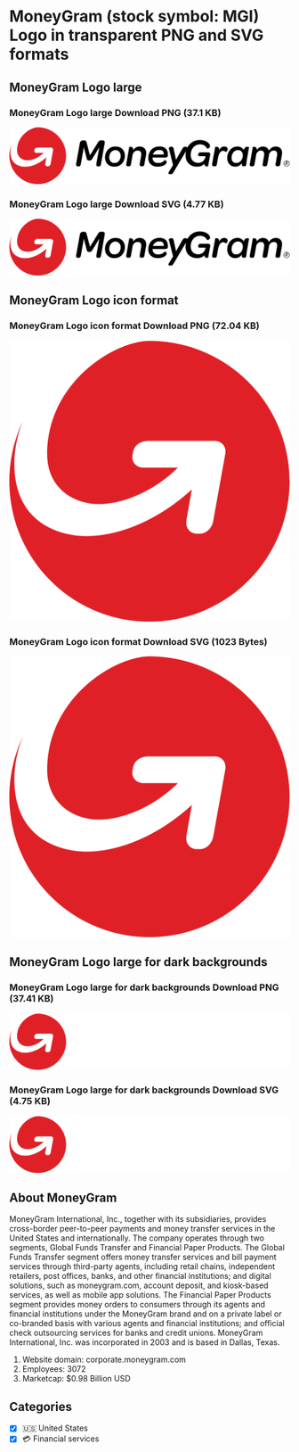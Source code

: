 # MoneyGram (stock symbol: MGI) Logo in transparent PNG and SVG formats

## MoneyGram Logo large

### MoneyGram Logo large Download PNG (37.1 KB)

![MoneyGram Logo large Download PNG (37.1 KB)](/img/orig/MGI_BIG-9daf6c1d.png)

### MoneyGram Logo large Download SVG (4.77 KB)

![MoneyGram Logo large Download SVG (4.77 KB)](/img/orig/MGI_BIG-7156b7d2.svg)

## MoneyGram Logo icon format

### MoneyGram Logo icon format Download PNG (72.04 KB)

![MoneyGram Logo icon format Download PNG (72.04 KB)](/img/orig/MGI-3d0d9513.png)

### MoneyGram Logo icon format Download SVG (1023 Bytes)

![MoneyGram Logo icon format Download SVG (1023 Bytes)](/img/orig/MGI-70b07976.svg)

## MoneyGram Logo large for dark backgrounds

### MoneyGram Logo large for dark backgrounds Download PNG (37.41 KB)

![MoneyGram Logo large for dark backgrounds Download PNG (37.41 KB)](/img/orig/MGI_BIG.D-ceafd18e.png)

### MoneyGram Logo large for dark backgrounds Download SVG (4.75 KB)

![MoneyGram Logo large for dark backgrounds Download SVG (4.75 KB)](/img/orig/MGI_BIG.D-fdfefad1.svg)

## About MoneyGram

MoneyGram International, Inc., together with its subsidiaries, provides cross-border peer-to-peer payments and money transfer services in the United States and internationally. The company operates through two segments, Global Funds Transfer and Financial Paper Products. The Global Funds Transfer segment offers money transfer services and bill payment services through third-party agents, including retail chains, independent retailers, post offices, banks, and other financial institutions; and digital solutions, such as moneygram.com, account deposit, and kiosk-based services, as well as mobile app solutions. The Financial Paper Products segment provides money orders to consumers through its agents and financial institutions under the MoneyGram brand and on a private label or co-branded basis with various agents and financial institutions; and official check outsourcing services for banks and credit unions. MoneyGram International, Inc. was incorporated in 2003 and is based in Dallas, Texas.

1. Website domain: corporate.moneygram.com
2. Employees: 3072
3. Marketcap: $0.98 Billion USD


## Categories
- [x] 🇺🇸 United States
- [x] 💳 Financial services
